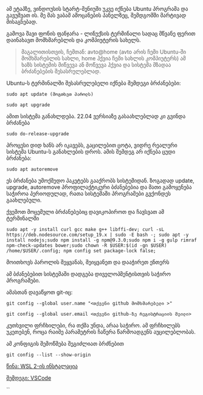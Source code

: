 ამ ეტაპზე, ვინდოუსის სტარტ-მენიუში უკვე იქნება Ubuntu პროგრამა და გავუშვათ ის. მე მას ვაბამ ამოცანების პანელზეც, შემდგომში მარტივად მისაგნებად.

გამოვა შავი ფონის ფანჯარა - ლინუქსის ტერმინალი სადაც მწვანე ფერით დაინახავთ მომხმარებლის და კომპიუტერის სახელს.

> მაგალითისთვის, ჩემთან: avto@home (avto არის ჩემი Ubuntu-ში მომხმარებლის სახლი, home ჰქვია ჩემი სახლის კომპიუტერს)
 ამ ხაზს სისტემის მიწვევა ან მოწვევა ჰქვია და სისტემა მზადაა ბრძანებების შესასრულებლად.

Ubuntu-ს ტერმინალში შესასრულებელი იქნება შემდეგი ბრძანებები:

`sudo apt update (მოგთხვთ პაროლს)`

`sudo apt upgrade`

ამით სისტემა განახლდება. 22.04 ვერსიაზე გასაახლებლად კი გვინდა ბრძანება

`sudo do-release-upgrade`

პროცესი დიდ ხანს არ იკავებს, გაცილებით ცოტა, ვიდრე რეალური სისტემა Ubuntu-ს განახლების დროს. ამის შემდეგ არ იქნება ცუდი ბრძანება:

`sudo apt autoremove`

ეს ბრძანება უმოქმედო პაკეტებს გააქრობს სისტემიდან. ზოგადად update, upgrade, autoremove პროფილაქტიკური ბძანებებია და მათი გამოყენება საჭიროა პერიოდულად, რათა სისტემაში პროგრამები გვქონდეს გაახლებული.

ქვემოთ მოცემული ბრძანებებიც დავიკოპიროთ და ჩავსვათ ამ ტერმინალში

`sudo apt -y install curl gcc make g++ libffi-dev; curl -sL https://deb.nodesource.com/setup_19.x | sudo -E bash -; sudo apt -y install nodejs;sudo npm install -g npm@9.3.0;sudo npm i -g gulp rimraf npm-check-updates bower;sudo chown -R $USER:$(id -gn $USER) /home/$USER/.config; npm config set package-lock false;`


მოითხოვს პაროლის შეყვანას, შეიყვანეთ და  დააჭირეთ ენთერს

ამ ბძანებებით სისტემაში დადგება დიველოპმენტისთვის საჭირო პროგრამები.

ამასთან დავაწყოთ git-იც:

`git config --global user.name "<თქვენი github მომხმარებელი >"`

`git config --global user.email <თქვენი github-ზე რეგისტრაციის მეილი>`

კუთხვილი ფრჩხილები, რა თქმა უნდა, არაა საჭირო. ამ ფრჩხილებს უკეთებენ, როცა რაიმე პარამეტრის ჩაწერა წარმოადგენს აუცილებლობას.

ამ კონფიგის შემოწმება შეგიძლიათ ბრძნებით

`git config --list --show-origin`

[წინა: WSL 2-ის ინსტალაცია](wsl.md)

[შემდეგი: VSCode](vscode.md)

``